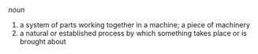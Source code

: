 *noun*

1. a system of parts working together in a machine; a piece of machinery
2. a natural or established process by which something takes place or is brought about